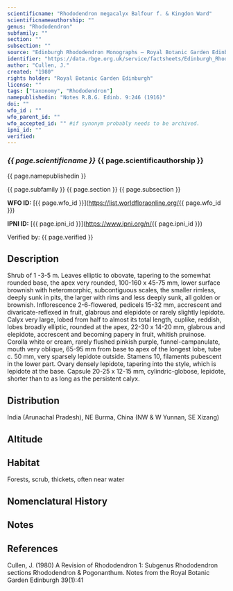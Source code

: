 ```yaml
---
scientificname: "Rhododendron megacalyx Balfour f. & Kingdon Ward"
scientificnameauthorship: ""
genus: "Rhododendron"
subfamily: ""
section: ""
subsection: ""
source: "Edinburgh Rhododendron Monographs – Royal Botanic Garden Edinburgh"
identifier: "https://data.rbge.org.uk/service/factsheets/Edinburgh_Rhododendron_Monographs.xhtml"
author: "Cullen, J."
created: "1980"
rights holder: "Royal Botanic Garden Edinburgh"
license: ""
tags: ["taxonomy", "Rhododendron"]
namepublishedin: "Notes R.B.G. Edinb. 9:246 (1916)"
doi: ""
wfo_id : ""
wfo_parent_id: ""
wfo_accepted_id: "" #if synonym probably needs to be archived.                      
ipni_id: ""
verified:
---
```

### _{{ page.scientificname }}_ {{ page.scientificauthorship }}
 {{ page.namepublishedin }}

{{ page.subfamily }} {{ page.section }} {{ page.subsection }}

**WFO ID:** [{{ page.wfo_id }}](https://list.worldfloraonline.org/{{ page.wfo_id }})

**IPNI ID:** [{{ page.ipni_id }}](https://www.ipni.org/n/{{ page.ipni_id }})

Verified by: {{ page.verified }}



## Description
Shrub of 1 -3-5 m. Leaves elliptic to obovate, tapering to the somewhat rounded base, the apex very rounded, 100-160 x 45-75 mm, lower surface brownish with heteromorphic, subcontiguous scales, the smaller rimless, deeply sunk in pits, the larger with rims and less deeply sunk, all golden or brownish. Inflorescence 2-6-fIowered, pedicels 15-32 mm, accrescent and divaricate-reflexed in fruit, glabrous and elepidote or rarely slightly lepidote. Calyx very large, lobed from half to almost its total length, cuplike, reddish, lobes broadly elliptic, rounded at the apex, 22-30 x 14-20 mm, glabrous and elepidote, accrescent and becoming papery in fruit, whitish pruinose. Corolla white or cream, rarely flushed pinkish purple, funnel-campanulate, mouth very oblique, 65-95 mm from base to apex of the longest lobe, tube c. 50 mm, very sparsely lepidote outside. Stamens 10, filaments pubescent in the lower part. Ovary densely lepidote, tapering into the style, which is lepidote at the base. Capsule 20-25 x 12-15 mm, cylindric-globose, lepidote, shorter than to as long as the persistent calyx.

## Distribution
India (Arunachal Pradesh), NE Burma, China (NW & W Yunnan, SE Xizang)

## Altitude


## Habitat
Forests, scrub, thickets, often near water

## Nomenclatural History

                       
## Notes


## References

Cullen, J. (1980) A Revision of Rhododendron 1: Subgenus Rhododendron sections Rhododendron & Pogonanthum. Notes from the Royal Botanic Garden Edinburgh 39(1):41
